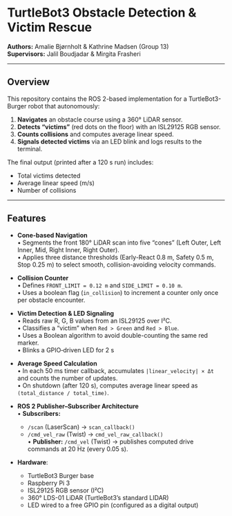# TurtleBot3 Obstacle Detection & Victim Rescue

**Authors:** Amalie Bjørnholt & Kathrine Madsen (Group 13)  
**Supervisors:** Jalil Boudjadar & Mirgita Frasheri  

---

## Overview

This repository contains the ROS 2-based implementation for a TurtleBot3-Burger robot that autonomously:

1. **Navigates** an obstacle course using a 360° LiDAR sensor.
2. **Detects “victims”** (red dots on the floor) with an ISL29125 RGB sensor.
3. **Counts collisions** and computes average linear speed.
4. **Signals detected victims** via an LED blink and logs results to the terminal.

The final output (printed after a 120 s run) includes:
- Total victims detected
- Average linear speed (m/s)
- Number of collisions

---

## Features

- **Cone-based Navigation**  
  • Segments the front 180° LiDAR scan into five “cones” (Left Outer, Left Inner, Mid, Right Inner, Right Outer).  
  • Applies three distance thresholds (Early-React 0.8 m, Safety 0.5 m, Stop 0.25 m) to select smooth, collision-avoiding velocity commands.

- **Collision Counter**  
  • Defines `FRONT_LIMIT = 0.12 m` and `SIDE_LIMIT = 0.10 m`.  
  • Uses a boolean flag (`in_collision`) to increment a counter only once per obstacle encounter.

- **Victim Detection & LED Signaling**  
  • Reads raw R, G, B values from an ISL29125 over I²C.  
  • Classifies a “victim” when `Red > Green` and `Red > Blue`.  
  • Uses a Boolean algorithm to avoid double-counting the same red marker.  
  • Blinks a GPIO‐driven LED for 2 s

- **Average Speed Calculation**  
  • In each 50 ms timer callback, accumulates `|linear_velocity| × Δt` and counts the number of updates.  
  • On shutdown (after 120 s), computes average linear speed as `(total_distance / total_time)`.

- **ROS 2 Publisher–Subscriber Architecture**  
  • **Subscribers:**  
    - `/scan` (LaserScan) → `scan_callback()`  
    - `/cmd_vel_raw` (Twist) → `cmd_vel_raw_callback()`  
  • **Publisher:** `/cmd_vel` (Twist) → publishes computed drive commands at 20 Hz (every 0.05 s).

- **Hardware**:  
   - TurtleBot3 Burger base  
   - Raspberry Pi 3  
   - ISL29125 RGB sensor (I²C)  
   - 360° LDS-01 LiDAR (TurtleBot3’s standard LIDAR)  
   - LED wired to a free GPIO pin (configured as a digital output)  



